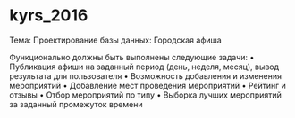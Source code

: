 # kyrs_2016

Тема: Проектирование базы данных:   Городская афиша

Функционально должны быть выполнены следующие задачи:
• Публикация афиши на заданный период (день, неделя, месяц), вывод результата для пользователя
• Возможность добавления и изменения мероприятий
• Добавление мест проведения мероприятий
• Рейтинг и отзывы
• Отбор мероприятий по типу
• Выборка лучших мероприятий за заданный промежуток времени
